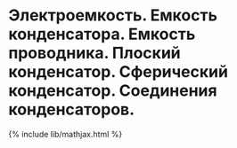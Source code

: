 # Электроемкость. Емкость конденсатора. Емкость проводника. Плоский конденсатор. Сферический конденсатор. Соединения конденсаторов.

{% include lib/mathjax.html %}

